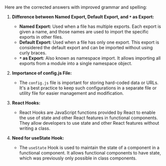 Here are the corrected answers with improved grammar and spelling:

1. **Difference between Named Export, Default Export, and `*` as Export:**

   - **Named Export:** Used when a file has multiple exports. Each export is given a name, and those names are used to import the specific exports in other files.
   - **Default Export:** Used when a file has only one export. This export is considered the default export and can be imported without using curly braces.
   - **`*` as Export:** Also known as namespace import. It allows importing all exports from a module into a single namespace object.

2. **Importance of config.js File:**

   - The `config.js` file is important for storing hard-coded data or URLs. It's a best practice to keep such configurations in a separate file or utility file for easier management and modification.

3. **React Hooks:**

   - React Hooks are JavaScript functions provided by React to enable the use of state and other React features in functional components. They allow developers to use state and other React features without writing a class.

4. **Need for useState Hook:**
   - The `useState` Hook is used to maintain the state of a component in a functional component. It allows functional components to have state, which was previously only possible in class components.
